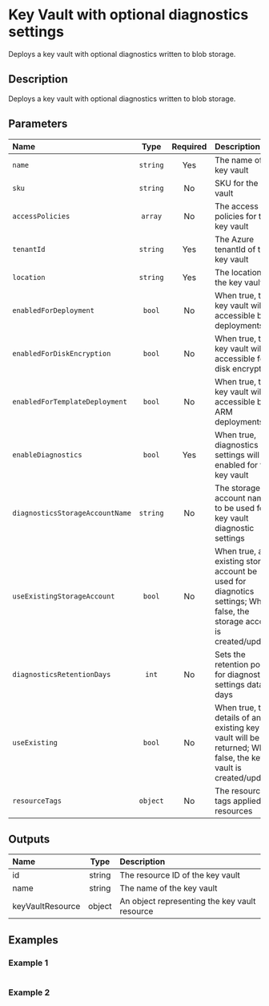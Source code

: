 # Key Vault with optional diagnostics settings

Deploys a key vault with optional diagnostics written to blob storage.

## Description

Deploys a key vault with optional diagnostics written to blob storage.

## Parameters

| Name                            | Type     | Required | Description                                                                                                                |
| :------------------------------ | :------: | :------: | :------------------------------------------------------------------------------------------------------------------------- |
| `name`                          | `string` | Yes      | The name of the key vault                                                                                                  |
| `sku`                           | `string` | No       | SKU for the key vault                                                                                                      |
| `accessPolicies`                | `array`  | No       | The access policies for the key vault                                                                                      |
| `tenantId`                      | `string` | Yes      | The Azure tenantId of the key vault                                                                                        |
| `location`                      | `string` | Yes      | The location of the key vault                                                                                              |
| `enabledForDeployment`          | `bool`   | No       | When true, the key vault will be accessible by deployments                                                                 |
| `enabledForDiskEncryption`      | `bool`   | No       | When true, the key vault will be accessible for disk encryption                                                            |
| `enabledForTemplateDeployment`  | `bool`   | No       | When true, the key vault will be accessible by ARM deployments                                                             |
| `enableDiagnostics`             | `bool`   | Yes      | When true, diagnostics settings will be enabled for the key vault                                                          |
| `diagnosticsStorageAccountName` | `string` | No       | The storage account name to be used for key vault diagnostic settings                                                      |
| `useExistingStorageAccount`     | `bool`   | No       | When true, an existing storage account be used for diagnotics settings; When false, the storage account is created/updated |
| `diagnosticsRetentionDays`      | `int`    | No       | Sets the retention policy for diagnostics settings data, in days                                                           |
| `useExisting`                   | `bool`   | No       | When true, the details of an existing key vault will be returned; When false, the key vault is created/updated             |
| `resourceTags`                  | `object` | No       | The resource tags applied to resources                                                                                     |

## Outputs

| Name             | Type   | Description                                   |
| :--------------- | :----: | :-------------------------------------------- |
| id               | string | The resource ID of the key vault              |
| name             | string | The name of the key vault                     |
| keyVaultResource | object | An object representing the key vault resource |

## Examples

### Example 1

```bicep
```

### Example 2

```bicep
```